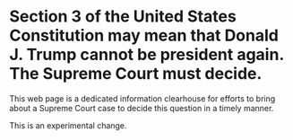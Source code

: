 # Section 3 of the United States Constitution may mean that Donald J. Trump cannot be president again. The Supreme Court must decide.

This web page is a dedicated information clearhouse for efforts to bring about a Supreme Court case to decide this question in a timely manner.

This is an experimental change. 